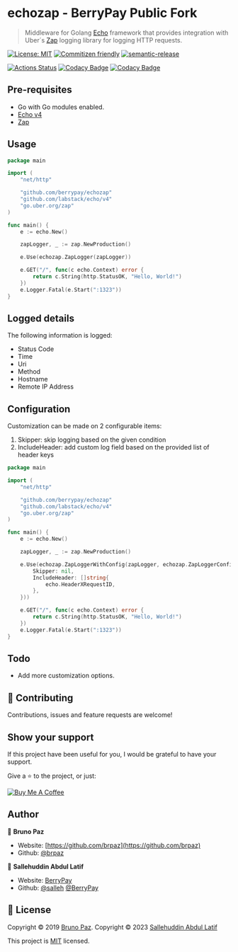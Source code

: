 
# echozap - BerryPay Public Fork

> Middleware for Golang [Echo](https://echo.labstack.com/) framework that provides integration with Uber´s [Zap](https://github.com/uber-go/zap)  logging library for logging HTTP requests.

[![License: MIT](https://img.shields.io/badge/License-MIT-yellow.svg?style=for-the-badge)](LICENSE)
[![Commitizen friendly](https://img.shields.io/badge/commitizen-friendly-brightgreen.svg?style=for-the-badge)](http://commitizen.github.io/cz-cli/)
[![semantic-release](https://img.shields.io/badge/%20%20%F0%9F%93%A6%F0%9F%9A%80-semantic--release-e10079.svg?style=for-the-badge)](https://github.com/semantic-release/semantic-release?style=for-the-badge)

[![Actions Status](https://github.com/brpaz/echozap/workflows/CI/badge.svg?style=for-the-badge)](https://github.com/brpaz/echozap/actions)
[![Codacy Badge](https://api.codacy.com/project/badge/Grade/99c5875d156440c0b861dad80c76c01f)](https://www.codacy.com/manual/brpaz/echozap?utm_source=github.com&amp;utm_medium=referral&amp;utm_content=brpaz/echozap&amp;utm_campaign=Badge_Grade)
[![Codacy Badge](https://api.codacy.com/project/badge/Coverage/99c5875d156440c0b861dad80c76c01f)](https://www.codacy.com/manual/brpaz/echozap?utm_source=github.com&utm_medium=referral&utm_content=brpaz/echozap&utm_campaign=Badge_Coverage)

## Pre-requisites

*  Go with Go modules enabled.
*  [Echo v4](https://echo.labstack.com/)
*  [Zap](https://github.com/uber-go/zap)

## Usage

```go
package main

import (
	"net/http"

	"github.com/berrypay/echozap"
	"github.com/labstack/echo/v4"
	"go.uber.org/zap"
)

func main() {
	e := echo.New()

	zapLogger, _ := zap.NewProduction()

	e.Use(echozap.ZapLogger(zapLogger))

	e.GET("/", func(c echo.Context) error {
		return c.String(http.StatusOK, "Hello, World!")
	})
	e.Logger.Fatal(e.Start(":1323"))
}
```

## Logged details

The following information is logged:

*  Status Code
*  Time
*  Uri
*  Method
*  Hostname
*  Remote IP Address

## Configuration

Customization can be made on 2 configurable items:

1. Skipper: skip logging based on the given condition
2. IncludeHeader: add custom log field based on the provided list of header keys

```go
package main

import (
	"net/http"

	"github.com/berrypay/echozap"
	"github.com/labstack/echo/v4"
	"go.uber.org/zap"
)

func main() {
	e := echo.New()

	zapLogger, _ := zap.NewProduction()

	e.Use(echozap.ZapLoggerWithConfig(zapLogger, echozap.ZapLoggerConfig{
        Skipper: nil,
		IncludeHeader: []string{
			echo.HeaderXRequestID,
		},
	}))

	e.GET("/", func(c echo.Context) error {
		return c.String(http.StatusOK, "Hello, World!")
	})
	e.Logger.Fatal(e.Start(":1323"))
}
```

## Todo

*  Add more customization options.

## 🤝 Contributing

Contributions, issues and feature requests are welcome!

## Show your support

If this project have been useful for you, I would be grateful to have your support.

Give a ⭐️ to the project, or just:

<a href="https://www.buymeacoffee.com/Z1Bu6asGV" target="_blank"><img src="https://www.buymeacoffee.com/assets/img/custom_images/orange_img.png" alt="Buy Me A Coffee" style="height: auto !important;width: auto !important;" ></a>

## Author

👤 **Bruno Paz**

*  Website: [https://github.com/brpaz](https://github.com/brpaz)
*  Github: [@brpaz](https://github.com/brpaz)

👤 **Sallehuddin Abdul Latif**
*  Website: [BerryPay](https://www.berrypay.com)
*  Github: [@salleh](https://github.com/salleh) [@BerryPay](https://github.com/berrypay)

## 📝 License

Copyright © 2019 [Bruno Paz](https://github.com/brpaz).
Copyright © 2023 [Sallehuddin Abdul Latif](https://github.com/berrypay)

This project is [MIT](LICENSE) licensed.
